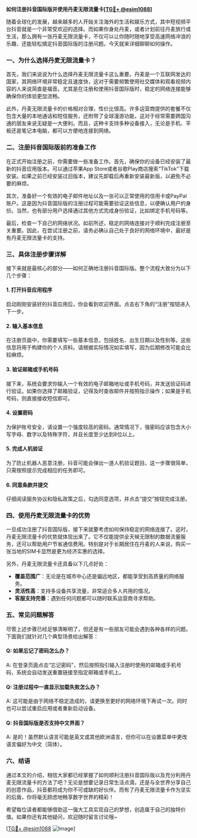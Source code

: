**如何注册抖音国际版并使用丹麦无限流量卡[[TG💪+ @esim1088](https://t.me/s/esim1088)]**

随着全球化的发展，越来越多的人开始关注海外的生活和娱乐方式，其中短视频平台抖音就是一个非常受欢迎的选择。而如果你身处丹麦，或者计划前往丹麦旅行或生活，那么拥有一张丹麦无限流量卡，不仅可以让你随时随地享受高速网络冲浪的乐趣，还能轻松搞定抖音国际版的注册问题。今天就来详细聊聊如何操作。

### 一、为什么选择丹麦无限流量卡？

首先，我们来说说为什么选择丹麦无限流量卡这么重要。丹麦是一个互联网发达的国家，其网络环境非常稳定且速度快，这对于需要频繁使用社交媒体和观看视频内容的人来说简直是福音。尤其是在注册和使用抖音国际版时，稳定的网络连接能够确保你的体验更加流畅。

此外，丹麦无限流量卡的价格相对合理，性价比很高。许多运营商提供的套餐不仅包含大量的本地通话和短信服务，还附带了全球漫游功能，这对于经常需要跨国沟通的朋友来说无疑是一大便利。而且，这种卡支持多种设备接入，无论是手机、平板还是笔记本电脑，都可以方便地连接到网络。

### 二、注册抖音国际版前的准备工作

在正式开始注册之前，你需要做一些准备工作。首先，确保你的设备已经安装了最新的抖音应用版本。可以通过苹果App Store或者谷歌Play商店搜索“TikTok”下载安装。如果之前已经安装过旧版本，建议先卸载后再重新安装最新版，以避免不必要的麻烦。

其次，准备好一个有效的电子邮件地址以及一张可以正常使用的信用卡或PayPal账户。这是因为抖音国际版的注册过程可能需要验证这些信息，以便确认用户的身份。当然，也有部分用户选择通过其他方式完成身份验证，比如绑定手机号码等。

最后，检查一下自己的网络状况。如前所述，稳定的网络连接对于顺利完成注册至关重要。因此，在尝试注册之前，请务必确认自己处于良好的网络环境中，最好是有丹麦无限流量卡的支持。

### 三、具体注册步骤详解

接下来就是最核心的部分——如何正确地注册抖音国际版。整个流程大致分为以下几个步骤：

#### 1. 打开抖音应用程序
启动刚刚安装好的抖音应用后，你会看到欢迎界面。点击右下角的“注册”按钮进入下一步。

#### 2. 输入基本信息
在注册页面中，你需要填写一些基本信息，包括姓名、出生日期以及性别等。这些信息将用于构建你的个人资料。请根据实际情况如实填写，因为后期修改可能会比较麻烦。

#### 3. 验证邮箱或手机号码
接下来，系统会要求你输入一个有效的电子邮箱地址或手机号码，并发送验证码进行验证。如果你选择了邮箱验证，记得及时查收邮件并按照指示操作；如果是手机号码，则直接接收短信即可。

#### 4. 设置密码
为保护账号安全，请设置一个强度较高的密码。通常情况下，强密码应该包含大小写字母、数字以及特殊字符，并且长度至少达到8位以上。

#### 5. 完成人机验证
为了防止机器人恶意注册，抖音可能会弹出一道人机验证题目。这一步骤很简单，只需按照提示完成相应的任务即可。

#### 6. 同意条款并提交
仔细阅读服务协议和隐私政策之后，勾选同意选项，并点击“提交”按钮完成注册。

### 四、使用丹麦无限流量卡的优势

一旦成功注册了抖音国际版，接下来就要考虑如何保持稳定的网络连接了。这时，丹麦无限流量卡的优势就体现出来了。它不仅能提供全天候无限制的数据流量服务，还可以帮助用户节省通信费用。特别是对于长期居住在丹麦的人来说，购买一张当地的SIM卡显然是更为经济实惠的选择。

另外，丹麦无限流量卡还具备以下几点好处：
- **覆盖范围广**：无论是在城市中心还是偏远地区，都能享受到高质量的网络服务。
- **灵活性高**：支持多设备共享流量，非常适合多人共用的情况。
- **客服支持完善**：遇到任何问题都可以随时联系运营商寻求帮助。

### 五、常见问题解答

尽管上述步骤已经足够清晰明了，但还是有一些朋友可能会遇到各种各样的问题。下面我们就针对几个典型场景给出解答：

#### Q: 如果忘记了密码怎么办？
A: 在登录页面点击“忘记密码”，然后按照指引输入注册时使用的邮箱或手机号码，系统会自动发送重置链接至指定邮箱或手机上。

#### Q: 注册过程中一直显示加载失败怎么办？
A: 这可能是由于网络不稳定造成的，请更换至更好的网络环境下再试一次。同时也可以尝试重启应用或者重新启动设备。

#### Q: 抖音国际版是否支持中文界面？
A: 是的！虽然默认语言可能是英文或其他欧洲语言，但你可以在设置菜单中更改语言偏好为中文（简体）。

### 六、结语

通过本文的介绍，相信大家都已经掌握了如何顺利注册抖音国际版以及充分利用丹麦无限流量卡的方法了吧？无论是想要记录日常生活点滴，还是与全世界分享自己的创意作品，抖音都将成为你不可或缺的好伙伴。而有了丹麦无限流量卡作为坚实的后盾，你将毫无顾虑地畅享数字世界的精彩！

希望每位读者都能够借助这一强大工具实现自己的梦想，创造属于自己的独特价值。如果你还有其他疑问，欢迎随时留言讨论哦~

[[TG💪+ @esim1088](https://t.me/s/esim1088) ![Image](https://i.postimg.cc/4NQfJmqS/Snipaste-2025-05-13-00-14-12.png)]